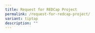 ```yaml
---
title: Request for REDCap Project
permalink: /request-for-redcap-project/
variant: tiptap
description: ""
---
```

<p></p>